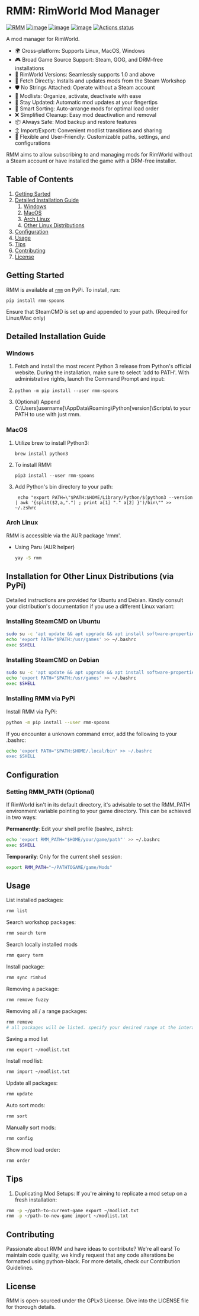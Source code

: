 # RMM: RimWorld Mod Manager


[![RMM](https://img.shields.io/endpoint?url=https://raw.githubusercontent.com/astral-sh/rmm-spoons/main/assets/badge/v2.json)](https://github.com/spoons/rmm)
[![image](https://img.shields.io/pypi/v/rmm-spoons.svg)](https://pypi.python.org/pypi/rmm-spoons)
[![image](https://img.shields.io/pypi/l/rmm-spoons.svg)](https://pypi.python.org/pypi/rmm-spoons)
[![image](https://img.shields.io/pypi/pyversions/rmm-spoons.svg)](https://pypi.python.org/pypi/rmm-spoons)
[![Actions status](https://github.com/spoons/rmm/workflows/CI/badge.svg)](https://github.com/spoons/rmm/actions)

A mod manager for RimWorld.

- 🌍 Cross-platform: Supports Linux, MacOS, Windows
- 🎮 Broad Game Source Support: Steam, GOG, and DRM-free installations
- 🔗 RimWorld Versions: Seamlessly supports 1.0 and above
- 🚀 Fetch Directly: Installs and updates mods from the Steam Workshop
- 🛡️ No Strings Attached: Operate without a Steam account
- 📑 Modlists: Organize, activate, deactivate with ease
- 🔄 Stay Updated: Automatic mod updates at your fingertips
- 🧩 Smart Sorting: Auto-arrange mods for optimal load order
- ❌ Simplified Cleanup: Easy mod deactivation and removal
- 📦 Always Safe: Mod backup and restore features
- ↕️ Import/Export: Convenient modlist transitions and sharing
- 🧰 Flexible and User-Friendly: Customizable paths, settings, and configurations

RMM aims to allow subscribing to and managing mods for RimWorld without a Steam account or have installed the game with
a DRM-free installer.

## Table of Contents
1. [Getting Sarted](#getting-started)
1. [Detailed Installation Guide](#detailed-installation-guide)
   1. [Windows](#windows)
   1. [MacOS](#macos)
   1. [Arch Linux](#arch-linux)
   1. [Other Linux Distributions](#installation-for-other-linux-distributions-via-pypi)
1. [Configuration](#configuration)
1. [Usage](#usage)
1. [Tips](#tips)
1. [Contributing](#contributing)
1. [License](#license)

## Getting Started
RMM is available at [`rmm`](https://pypi.org/project/rmm-spoons/) on PyPi. To install, run:

```shell
pip install rmm-spoons
```
Ensure that SteamCMD is set up and appended to your path. (Required for Linux/Mac only)

## Detailed Installation Guide
### Windows

1. Fetch and install the most recent Python 3 release from Python's official website. During the installation, make sure to select 'add to PATH'.
   With administrative rights, launch the Command Prompt and input:

1. ```shell
   python -m pip install --user rmm-spoons
   ```
1. (Optional) Append C:\Users\[username]\AppData\Roaming\Python\[version]\Scripts\ to your PATH to use with just rmm.

### MacOS

1. Utilize brew to install Python3:

   ```shell
   brew install python3
   ```
2. To install RMM:
   ```shell
   pip3 install --user rmm-spoons
   ```
3. Add Python's bin directory to your path:
   ```shell
    echo "export PATH=\"$PATH:$HOME/Library/Python/$(python3 --version | awk '{split($2,a,".") ; print a[1] "." a[2] }')/bin\"" >> ~/.zshrc
   ```
### Arch Linux
RMM is accessible via the AUR package 'rmm'. 


- Using Paru (AUR helper)
   ```sh
   yay -S rmm
   ```

## Installation for Other Linux Distributions (via PyPi)

Detailed instructions are provided for Ubuntu and Debian. Kindly consult your distribution's documentation if you use a
different Linux variant:

### Installing SteamCMD on Ubuntu

```sh
sudo su -c 'apt update && apt upgrade && apt install software-properties-common && add-apt-repository multiverse && dpkg --add-architecture i386 && apt update && apt install lib32gcc1 steamcmd' 
echo 'export PATH="$PATH:/usr/games' >> ~/.bashrc
exec $SHELL
```

### Installing SteamCMD on Debian

```sh
sudo su -c 'apt update && apt upgrade && apt install software-properties-common && add-apt-repository non-free && dpkg --add-architecture i386 && apt update && apt install steamcmd'
echo 'export PATH="$PATH:/usr/games' >> ~/.bashrc
exec $SHELL
```

### Installing RMM via PyPi

Install RMM via PyPi:
``` sh
python -m pip install --user rmm-spoons
```

If you encounter a unknown command error, add the following to your .bashrc:
```sh
echo 'export PATH="$PATH:$HOME/.local/bin" >> ~/.bashrc
exec $SHELL
```


## Configuration
### Setting RMM_PATH (Optional)

If RimWorld isn't in its default directory, it's advisable to set the RMM_PATH environment variable pointing to your
game directory. This can be achieved in two ways:

**Permanently**: Edit your shell profile (bashrc, zshrc):

```sh
echo 'export RMM_PATH="$HOME/your/game/path"' >> ~/.bashrc
exec $SHELL
```

**Temporarily**: Only for the current shell session:

```sh
export RMM_PATH="~/PATHTOGAME/game/Mods"
```

## Usage
List installed packages:
```  sh
rmm list
```

Search workshop packages:
```  sh
rmm search term
```

Search locally installed mods
```  sh
rmm query term
```

Install package:
``` sh
rmm sync rimhud
```

Removing a package:
``` sh
rmm remove fuzzy
```

Removing all / a range packages:

``` sh
rmm remove 
# all packages will be listed. specify your desired range at the interactive prompt.
```

Saving a mod list
``` sh
rmm export ~/modlist.txt
```

Install mod list:
``` sh
rmm import ~/modlist.txt
```

Update all packages:
``` sh
rmm update
```

Auto sort mods:
``` sh
rmm sort
```

Manually sort mods:
``` sh
rmm config
```

Show mod load order:

``` sh
rmm order
```

## Tips
1. Duplicating Mod Setups: If you're aiming to replicate a mod setup on a fresh installation:
```sh
rmm -p ~/path-to-current-game export ~/modlist.txt
rmm -p ~/path-to-new-game import ~/modlist.txt
```


## Contributing

Passionate about RMM and have ideas to contribute? We're all ears! To maintain code quality, we kindly request that any code alterations be formatted using python-black. For more details, check our Contribution Guidelines.


## License
RMM is open-sourced under the GPLv3 License. Dive into the LICENSE file for thorough details.
